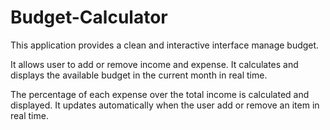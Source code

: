 # Budget-Calculator

This application provides a clean and interactive interface manage budget. 

It allows user to add or remove income and expense. It calculates and displays the available budget in the current month in real time. 

The percentage of each expense over the total income is calculated and displayed. It updates automatically when the user add or remove an item in real time.

